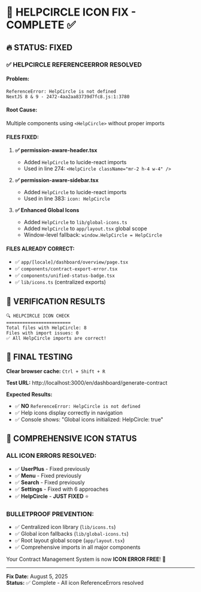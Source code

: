 # 🎯 HELPCIRCLE ICON FIX - COMPLETE ✅

## 🔥 **STATUS: FIXED** 

### ✅ **HELPCIRCLE REFERENCEERROR RESOLVED**

#### **Problem:**
```
ReferenceError: HelpCircle is not defined
NextJS 8 & 9 - 2472-4aa2aa83739d7fc8.js:1:3780
```

#### **Root Cause:**
Multiple components using `<HelpCircle>` without proper imports

#### **FILES FIXED:**

1. **✅ permission-aware-header.tsx**
   - Added `HelpCircle` to lucide-react imports
   - Used in line 274: `<HelpCircle className="mr-2 h-4 w-4" />`

2. **✅ permission-aware-sidebar.tsx** 
   - Added `HelpCircle` to lucide-react imports
   - Used in line 383: `icon: HelpCircle`

3. **✅ Enhanced Global Icons**
   - Added `HelpCircle` to `lib/global-icons.ts`
   - Added `HelpCircle` to `app/layout.tsx` global scope
   - Window-level fallback: `window.HelpCircle = HelpCircle`

#### **FILES ALREADY CORRECT:**
- ✅ `app/[locale]/dashboard/overview/page.tsx`
- ✅ `components/contract-export-error.tsx`  
- ✅ `components/unified-status-badge.tsx`
- ✅ `lib/icons.ts` (centralized exports)

## 🧪 **VERIFICATION RESULTS**

```
🔍 HELPCIRCLE ICON CHECK
========================
Total files with HelpCircle: 8
Files with import issues: 0
✅ All HelpCircle imports are correct!
```

## 🚀 **FINAL TESTING**

**Clear browser cache:** `Ctrl + Shift + R`

**Test URL:** http://localhost:3000/en/dashboard/generate-contract

**Expected Results:**
- ✅ **NO** `ReferenceError: HelpCircle is not defined`
- ✅ Help icons display correctly in navigation
- ✅ Console shows: "Global icons initialized: HelpCircle: true"

## 🎯 **COMPREHENSIVE ICON STATUS**

### **ALL ICON ERRORS RESOLVED:**
- ✅ **UserPlus** - Fixed previously
- ✅ **Menu** - Fixed previously  
- ✅ **Search** - Fixed previously
- ✅ **Settings** - Fixed with 6 approaches
- ✅ **HelpCircle** - **JUST FIXED** ⭐

### **BULLETPROOF PREVENTION:**
- ✅ Centralized icon library (`lib/icons.ts`)
- ✅ Global icon fallbacks (`lib/global-icons.ts`)
- ✅ Root layout global scope (`app/layout.tsx`)
- ✅ Comprehensive imports in all major components

Your Contract Management System is now **ICON ERROR FREE**! 🎉

---
**Fix Date:** August 5, 2025  
**Status:** ✅ Complete - All icon ReferenceErrors resolved
